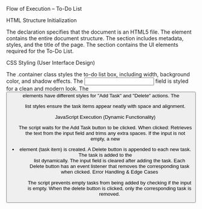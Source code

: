 Flow of Execution – To-Do List

HTML Structure Initialization

The <!DOCTYPE html> declaration specifies that the document is an HTML5 file.
The <html> element contains the entire document structure.
The <head> section includes metadata, styles, and the title of the page.
The <body> section contains the UI elements required for the To-Do List.

CSS Styling (User Interface Design)

The .container class styles the to-do list box, including width, background color, and shadow effects.
The <input> field is styled for a clean and modern look.
The <button> elements have different styles for "Add Task" and "Delete" actions.
The <ul> list styles ensure the task items appear neatly with space and alignment.

JavaScript Execution (Dynamic Functionality)

The script waits for the Add Task button to be clicked.
When clicked:
Retrieves the text from the input field and trims any extra spaces.
If the input is not empty, a new <li> element (task item) is created.
A Delete button is appended to each new task.
The task is added to the <ul> list dynamically.
The input field is cleared after adding the task.
Each Delete button has an event listener that removes the corresponding task when clicked.
Error Handling & Edge Cases

The script prevents empty tasks from being added by checking if the input is empty.
When the delete button is clicked, only the corresponding task is removed.